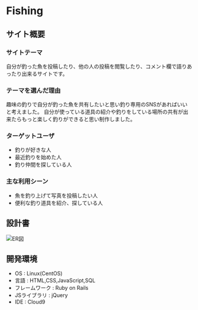 # Fishing

## サイト概要

### サイトテーマ

自分が釣った魚を投稿したり、他の人の投稿を閲覧したり、コメント欄で語りあったり出来るサイトです。

### テーマを選んだ理由

趣味の釣りで自分が釣った魚を共有したいと思い釣り専用のSNSがあればいいと考えました。
自分が使っている道具の紹介や釣りをしている場所の共有が出来たらもっと楽しく釣りができると思い制作しました。


### ターゲットユーザ
- 釣りが好きな人
- 最近釣りを始めた人
- 釣り仲間を探している人

### 主な利用シーン
- 魚を釣り上げて写真を投稿したい人
- 便利な釣り道具を紹介、探している人


## 設計書
![ER図](https://github.com/seiya0331/fishing/assets/141209682/ac681661-45be-41b5-acc5-e6fc5f064c58)

## 開発環境
- OS : Linux(CentOS)
- 言語 : HTML,CSS,JavaScript,SQL
- フレームワーク : Ruby on Rails
- JSライブラリ : jQuery
- IDE : Cloud9
